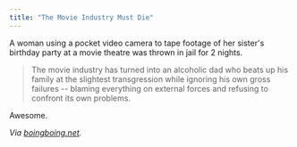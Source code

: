 ```yaml
---
title: "The Movie Industry Must Die"
---
```

<p>A woman using a pocket video camera to tape footage of her sister's birthday party at a movie theatre was thrown in jail for 2 nights.</p>
<blockquote><p>The movie industry has turned into an alcoholic dad who beats up his family at the slightest transgression while ignoring his own gross failures -- blaming everything on external forces and refusing to confront its own problems.</p></blockquote>
<p>Awesome.</p>
<p><em>Via <a href="http://www.boingboing.net/2009/12/04/woman-jailed-charged.html">boingboing.net</a>.</em></p>
